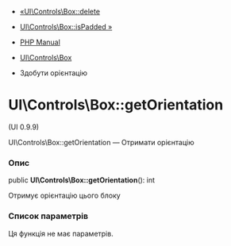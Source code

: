 - [«UI\Controls\Box::delete](ui-controls-box.delete.md)
- [UI\Controls\Box::isPadded »](ui-controls-box.ispadded.md)

- [PHP Manual](index.md)
- [UI\Controls\Box](class.ui-controls-box.md)
- Здобути орієнтацію

# UI\Controls\Box::getOrientation

(UI 0.9.9)

UI\Controls\Box::getOrientation — Отримати орієнтацію

### Опис

public **UI\Controls\Box::getOrientation**(): int

Отримує орієнтацію цього блоку

### Список параметрів

Ця функція не має параметрів.
